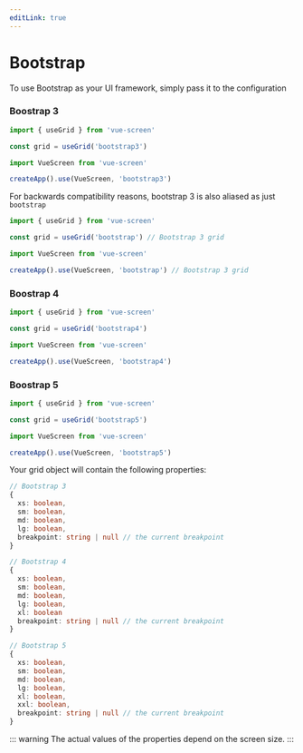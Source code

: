 ```yaml
---
editLink: true
---
```


# Bootstrap

To use Bootstrap as your UI framework, simply pass it to the configuration

### Boostrap 3
```js
import { useGrid } from 'vue-screen'

const grid = useGrid('bootstrap3')
```

```js
import VueScreen from 'vue-screen'

createApp().use(VueScreen, 'bootstrap3')
```

For backwards compatibility reasons, bootstrap 3 is also aliased as just `bootstrap`
```js
import { useGrid } from 'vue-screen'

const grid = useGrid('bootstrap') // Bootstrap 3 grid
```

```js
import VueScreen from 'vue-screen'

createApp().use(VueScreen, 'bootstrap') // Bootstrap 3 grid
```

### Boostrap 4
```js
import { useGrid } from 'vue-screen'

const grid = useGrid('bootstrap4')
```

```js
import VueScreen from 'vue-screen'

createApp().use(VueScreen, 'bootstrap4')
```

### Boostrap 5
```js
import { useGrid } from 'vue-screen'

const grid = useGrid('bootstrap5')
```

```js
import VueScreen from 'vue-screen'

createApp().use(VueScreen, 'bootstrap5')
```

Your grid object will contain the following properties:

```ts
// Bootstrap 3
{
  xs: boolean,
  sm: boolean,
  md: boolean,
  lg: boolean,
  breakpoint: string | null // the current breakpoint
}

// Bootstrap 4
{
  xs: boolean,
  sm: boolean,
  md: boolean,
  lg: boolean,
  xl: boolean
  breakpoint: string | null // the current breakpoint
}

// Bootstrap 5
{
  xs: boolean,
  sm: boolean,
  md: boolean,
  lg: boolean,
  xl: boolean,
  xxl: boolean,
  breakpoint: string | null // the current breakpoint
}
```

::: warning
The actual values of the properties depend on the screen size.
:::